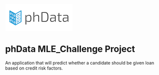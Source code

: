 ![phData Logo](img/phData_color_rgb.jpg "phData Logo")

# phData MLE_Challenge Project

An application that will predict whether a candidate should be given loan based on credit risk factors.
